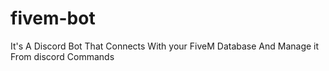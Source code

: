 # fivem-bot
 It's A Discord Bot That Connects With your FiveM Database And Manage it From discord Commands
